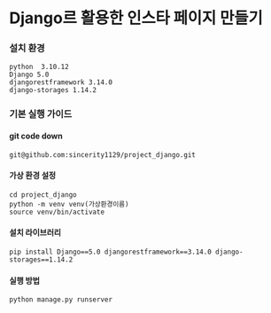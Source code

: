 # Django르 활용한 인스타 페이지 만들기
### 설치 환경
    python  3.10.12
    Django 5.0
    djangorestframework 3.14.0
    django-storages 1.14.2

### 기본 실행 가이드
#### git code down
    git@github.com:sincerity1129/project_django.git
#### 가상 환경 설정
    cd project_django
    python -m venv venv(가상환경이름)
    source venv/bin/activate
#### 설치 라이브러리
    pip install Django==5.0 djangorestframework==3.14.0 django-storages==1.14.2
#### 실행 방법
    python manage.py runserver